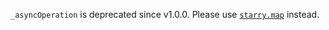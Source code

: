 `_asyncOperation` is deprecated since v1.0.0. Please use [`starry.map`](https://github.com/seangenabe/starry/blob/master/API.md#map) instead.
